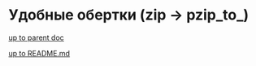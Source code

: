 # <wrap> <fiches> <solvendum> Удобные обертки (zip -> pzip_to_)

[up to parent doc](../solvendum.md)

[up to README.md](../../../README.md)